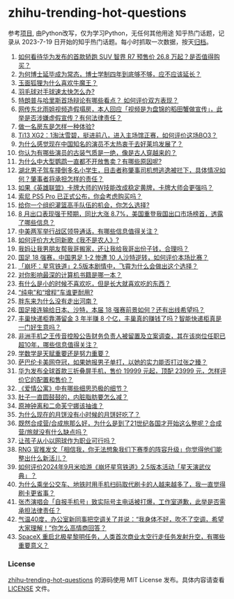 # zhihu-trending-hot-questions
参考[项目](https://github.com/justjavac/zhihu-trending-hot-questions), 由Python改写，仅为学习Python，无任何其他用途
知乎热门话题，记录从 2023-7-19
日开始的知乎热门话题。每小时抓取一次数据，按天[归档](./data)。
<!-- BEGIN -->
<!-- 最后更新时间 2024-09-11 02:44:24.201640 -->
1. [如何看待华为发布的首款轿跑 SUV 智界 R7 预售价 26.8 万起？是否值得购买？](https://www.zhihu.com/question/666731288)
1. [为何博士延毕成为常态，博士学制四年到底够不够，应不应该延长？](https://www.zhihu.com/question/666198568)
1. [玉面狐狸为什么喜欢牛魔王？](https://www.zhihu.com/question/40314064)
1. [羽毛球对手球速太快怎么办?](https://www.zhihu.com/question/561724010)
1. [特朗普与哈里斯首场辩论有哪些看点？ 如何评价双方表现？](https://www.zhihu.com/question/666823489)
1. [网传东北雨姐视频造假塌房，本人回应「视频是为盘锦的稻田蟹做宣传」，此举是否涉嫌虚假宣传？有何法律责任？](https://www.zhihu.com/question/666460835)
1. [做一名房东是怎样一种体验?](https://www.zhihu.com/question/36889096)
1. [Ti13 XG2：1淘汰雪碧，挺进前八，进入主场馆正赛，如何评价这场BO3？](https://www.zhihu.com/question/666797208)
1. [为什么感觉现在中国知名的演员不太热衷于去好莱坞发展了？](https://www.zhihu.com/question/666117173)
1. [你认为有哪些演员的古装气质是一绝，像是古人穿越来的？](https://www.zhihu.com/question/452974122)
1. [为什么中大型鹦鹉一直都不开放售卖？有哪些原因呢?](https://www.zhihu.com/question/665277904)
1. [湖北男子驾车撞倒多名小学生，目击者称肇事司机想逃逸被拦下，具体情况如何？肇事者将承担怎样的责任？](https://www.zhihu.com/question/666755455)
1. [如果《英雄联盟》卡牌大师的W技能改成稳定黄牌，卡牌大师会更强吗？](https://www.zhihu.com/question/645291273)
1. [索尼 PS5 Pro 已正式公布，你会考虑购买吗？](https://www.zhihu.com/question/666789247)
1. [给你一个组织灌篮高手队伍的机会，你怎么选择?](https://www.zhihu.com/question/399173487)
1. [8 月出口表现强于预期，同比大涨 8.7%，美国重登我国出口市场榜首，透露了哪些信息？](https://www.zhihu.com/question/666750947)
1. [中美两军举行战区领导通话，有哪些信息值得关注？](https://www.zhihu.com/question/666733120)
1. [如何评价方大同新歌《我不是农人》?](https://www.zhihu.com/question/666695559)
1. [我妈让我男朋友帮我哥搬家，还让我给我哥出份子钱，合理吗？](https://www.zhihu.com/question/666628529)
1. [国足 18 强赛，中国男足 1-2 惨遭 10 人沙特逆转，如何评价本场比赛？](https://www.zhihu.com/question/666751367)
1. [「崩坏：星穹铁道」2.5版本剧情中，飞霄为什么会做出这个选择？](https://www.zhihu.com/question/666761402)
1. [对你影响最深的计算机书籍是哪一本？](https://www.zhihu.com/question/554300049)
1. [有什么是小的时候不喜欢吃，但是长大就喜欢吃的东西？](https://www.zhihu.com/question/356635199)
1. [“纯电”和“增程”车谁更耐用?](https://www.zhihu.com/question/666382928)
1. [胖东来为什么没有走出河南？](https://www.zhihu.com/question/650600453)
1. [国足接连输给日本、沙特，本届 18 强赛前景如何？还有出线希望吗？](https://www.zhihu.com/question/666784723)
1. [丰巢快递柜靠滞留金 3 年半赚 8 个亿，丰巢真的赚钱了吗？智能快递柜真是一门好生意吗？](https://www.zhihu.com/question/666743464)
1. [非洲手机之王传音控股公告财务负责人被留置及立案调查，其在该岗位任职已超10年，哪些信息值得关注？](https://www.zhihu.com/question/666400386)
1. [学数学是天赋重要还是努力重要？](https://www.zhihu.com/question/662410964)
1. [萨巴伦卡美网夺冠，如果她报男子单打，以她的实力能否打过张之臻？](https://www.zhihu.com/question/666529076)
1. [华为发布全球首款三折叠屏手机，售价 19999 元起，顶配 23999 元，怎样评价它的配置和售价？](https://www.zhihu.com/question/666752927)
1. [《爱情公寓》中有哪些细思恐极的细节？](https://www.zhihu.com/question/39558479)
1. [肚子一直圆鼓鼓的，内脏脂肪要怎么减？](https://www.zhihu.com/question/45723322)
1. [原神钟离和二命芙宁娜该抽谁？](https://www.zhihu.com/question/666577897)
1. [为什么现在的月饼没有小时候的月饼好吃了？](https://www.zhihu.com/question/666096175)
1. [既然合成营/合成旅那么好，为什么是到了21世纪各国才开始这么整呢？合成营/旅就没有什么缺点吗？](https://www.zhihu.com/question/608889316)
1. [让孩子从小以网球作为职业可行吗？](https://www.zhihu.com/question/291819301)
1. [RNG 官推发文「相信我，你无法想象我们下赛季的阵容升级」你觉得他们能整出什么新活儿？](https://www.zhihu.com/question/666741485)
1. [如何评价2024年9月米哈游《崩坏星穹铁道》2.5版本活动「星天演武仪典」？](https://www.zhihu.com/question/666769344)
1. [为什么乘坐公交车、地铁时用手机扫码取代刷卡的人越来越多了，我一直觉得刷卡更省事？](https://www.zhihu.com/question/662714628)
1. [张杰演唱会「自报手机号」致实际号主电话被打爆，工作室道歉，此举是否需承担法律责任？](https://www.zhihu.com/question/666726858)
1. [气温40度，办公室新同事把空调关了并说：“我身体不好，吹不了空调，希望大家理解！”你怎么高情商回答？](https://www.zhihu.com/question/666691632)
1. [SpaceX 重启北极星黎明任务，人类首次商业太空行走任务发射升空，有哪些重要意义？](https://www.zhihu.com/question/666681698)
<!-- END -->
### License
[zhihu-trending-hot-questions](https://github.com/yaogengzhu/zhihu-trending-hot-questions)
的源码使用 MIT License 发布。具体内容请查看 [LICENSE](./LICENSE) 文件。
